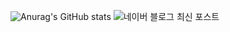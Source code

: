 ![Anurag's GitHub stats](https://github-readme-stats.vercel.app/api?username=doyoon530&show_icons=true&theme=radical)
![네이버 블로그 최신 포스트](https://blog.naver.com/kimdu001?rss=1)
